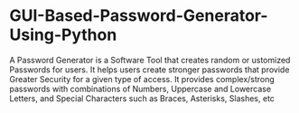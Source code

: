 # GUI-Based-Password-Generator-Using-Python
A Password Generator is a Software Tool that creates random or ustomized Passwords for users.
It helps users create stronger passwords that provide Greater Security for a given type of access.
It provides complex/strong passwords with combinations of Numbers, Uppercase and Lowercase Letters,
and Special Characters such as Braces, Asterisks, Slashes, etc

